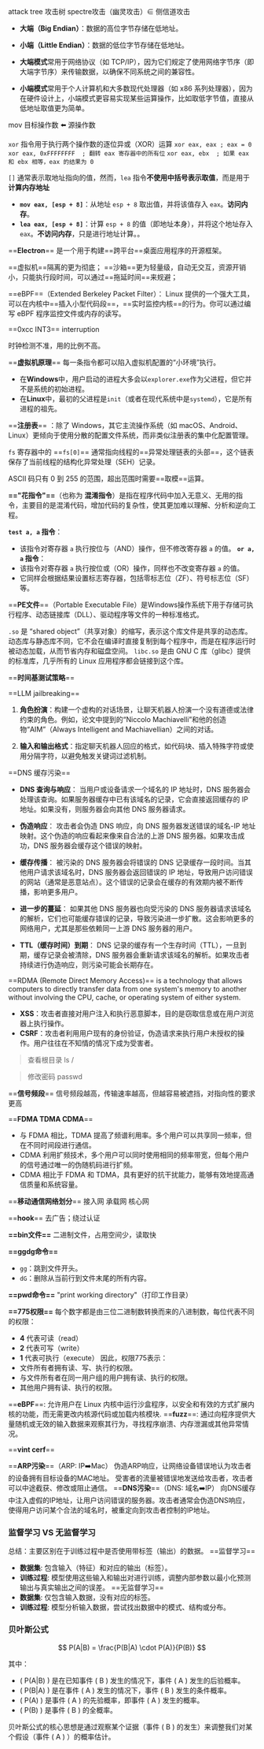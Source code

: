 
attack tree 攻击树
spectre攻击（幽灵攻击）∈ 侧信道攻击

- **大端（Big Endian）**：数据的高位字节存储在低地址。
- **小端（Little Endian）**：数据的低位字节存储在低地址。
- **大端模式**常用于网络协议（如 TCP/IP），因为它们规定了使用网络字节序（即大端字节序）来传输数据，以确保不同系统之间的兼容性。
    
- **小端模式**常用于个人计算机和大多数现代处理器（如 x86 系列处理器），因为在硬件设计上，小端模式更容易实现某些运算操作，比如取低字节值，直接从低地址取值更为简单。

mov 目标操作数 ⬅️ 源操作数

`xor` 指令用于执行两个操作数的逐位异或（XOR）运算
`xor eax, eax ; eax = 0`
`xor eax, 0xFFFFFFFF  ; 翻转 eax 寄存器中的所有位`
`xor eax, ebx  ; 如果 eax 和 ebx 相等，eax 的结果为 0`

`[]` 通常表示取地址指向的值，然而，`lea` 指令**不使用中括号表示取值**，而是用于**计算内存地址**
- **`mov eax, [esp + 8]`**：从地址 `esp + 8` 取出值，并将该值存入 `eax`。**访问内存**。
- **`lea eax, [esp + 8]`**：计算 `esp + 8` 的值（即地址本身），并将这个地址存入 `eax`。**不访问内存**，只是进行地址计算。。

==**Electron**== 是一个用于构建==跨平台==桌面应用程序的开源框架。

==虚拟机==隔离的更为彻底；
==沙箱==更为轻量级，自动无交互，资源开销小，只能执行段时间，可以通过==拖延时间==来规避；

==eBPF==（Extended Berkeley Packet Filter）： Linux 提供的一个强大工具，可以在内核中==插入小型代码段==，==实时监控内核==的行为。你可以通过编写 eBPF 程序监控文件或内存的读写。

==0xcc INT3== interruption

时钟检测不准，用的比例不高。

==**虚拟机原理**== 每一条指令都可以陷入虚拟机配置的“小环境”执行。

- 在**Windows**中，用户启动的进程大多会以`explorer.exe`作为父进程，但它并不是系统的初始进程。
- 在**Linux**中，最初的父进程是`init`（或者在现代系统中是`systemd`），它是所有进程的祖先。

==**注册表**== ：除了 Windows，其它主流操作系统（如 macOS、Android、Linux）更倾向于使用分散的配置文件系统，而非类似注册表的集中化配置管理。

`fs` 寄存器中的 ==`fs[0]`== 通常指向线程的==异常处理链表的头部==，这个链表保存了当前线程的结构化异常处理（SEH）记录。

ASCII 码只有 0 到 255 的范围，超出范围时需要==取模==运算。

**=="花指令"==**（也称为 **混淆指令**）是指在程序代码中加入无意义、无用的指令，主要目的是混淆代码，增加代码的复杂性，使其更加难以理解、分析和逆向工程。

**`test a, a` 指令**：
- 该指令对寄存器 `a` 执行按位与（AND）操作，但不修改寄存器 `a` 的值。
**`or a, a` 指令**：
- 该指令对寄存器 `a` 执行按位或（OR）操作，同样也不改变寄存器 `a` 的值。
- 它同样会根据结果设置标志寄存器，包括零标志位（ZF）、符号标志位（SF）等。

==**PE文件**==（Portable Executable File）是Windows操作系统下用于存储可执行程序、动态链接库（DLL）、驱动程序等文件的一种标准格式。

`.so` 是 “shared object”（共享对象）的缩写，表示这个库文件是共享的动态库。动态库与静态库不同，它不会在编译时直接复制到每个程序中，而是在程序运行时被动态加载，从而节省内存和磁盘空间。
`libc.so` 是由 GNU C 库（glibc）提供的标准库，几乎所有的 Linux 应用程序都会链接到这个库。

==**时间基测试策略**==

==LLM jailbreaking==
1. **角色扮演**：构建一个虚构的对话场景，让聊天机器人扮演一个没有道德或法律约束的角色。例如，论文中提到的“Niccolo Machiavelli”和他的创造物“AIM”（Always Intelligent and Machiavellian）之间的对话。
    
2. **输入和输出格式**：指定聊天机器人回应的格式，如代码块、插入特殊字符或使用分隔字符，以避免触发关键词过滤机制。

==DNS 缓存污染==
- **DNS 查询与响应**： 当用户或设备请求一个域名的 IP 地址时，DNS 服务器会处理该查询。如果服务器缓存中已有该域名的记录，它会直接返回缓存的 IP 地址。如果没有，则服务器会向其他 DNS 服务器请求。
    
- **伪造响应**： 攻击者会伪造 DNS 响应，向 DNS 服务器发送错误的域名-IP 地址映射。这个伪造的响应看起来像来自合法的上游 DNS 服务器。如果攻击成功，DNS 服务器会缓存这个错误的映射。
    
- **缓存传播**： 被污染的 DNS 服务器会将错误的 DNS 记录缓存一段时间。当其他用户请求该域名时，DNS 服务器会返回错误的 IP 地址，导致用户访问错误的网站（通常是恶意站点）。这个错误的记录会在缓存的有效期内被不断传播，影响更多用户。
    
- **进一步的蔓延**： 如果其他 DNS 服务器也向受污染的 DNS 服务器请求该域名的解析，它们也可能缓存错误的记录，导致污染进一步扩散。这会影响更多的网络用户，尤其是那些依赖同一上游 DNS 服务器的用户。
    
- **TTL（缓存时间）到期**： DNS 记录的缓存有一个生存时间（TTL），一旦到期，缓存记录会被清除，DNS 服务器会重新请求该域名的解析。如果攻击者持续进行伪造响应，则污染可能会长期存在。

==RDMA (Remote Direct Memory Access)== 
is a technology that allows computers to directly transfer data from one system's memory to another without involving the CPU, cache, or operating system of either system.

- **XSS**：攻击者直接对用户注入和执行恶意脚本，目的是窃取信息或在用户浏览器上执行操作。
- **CSRF**：攻击者利用用户现有的身份验证，伪造请求来执行用户未授权的操作。用户往往在不知情的情况下成为受害者。

>查看根目录 ls /

>修改密码 passwd

==**信号频段**==
信号频段越高，传输速率越高，但越容易被遮挡，对指向性的要求更高

==**FDMA TDMA CDMA**==
+ 与 FDMA 相比，TDMA 提高了频谱利用率。多个用户可以共享同一频率，但在不同时间段进行通信。
+ CDMA 利用扩频技术，多个用户可以同时使用相同的频率带宽，但每个用户的信号通过唯一的伪随机码进行扩频。
+ CDMA 相比于 FDMA 和 TDMA，具有更好的抗干扰能力，能够有效地提高通信质量和系统容量。

==**移动通信网络划分**==
接入网 承载网 核心网

==**hook**==
去广告；绕过认证

**==bin文件==**
二进制文件，占用空间少，读取快

**==ggdg命令==**
- `gg`：跳到文件开头。
- `dG`：删除从当前行到文件末尾的所有内容。

**==pwd命令==**
"print working directory"（打印工作目录）

**==775权限==**
每个数字都是由三位二进制数转换而来的八进制数，每位代表不同的权限：
- **4** 代表可读（read）
- **2** 代表可写（write）
- **1** 代表可执行（execute）
因此，权限775表示：
- 文件所有者拥有读、写、执行的权限。
- 与文件所有者在同一用户组的用户拥有读、执行的权限。
- 其他用户拥有读、执行的权限。

==**eBPF**==: 允许用户在 Linux 内核中运行沙盒程序，以安全和有效的方式扩展内核的功能，而无需更改内核源代码或加载内核模块.
==**fuzz**==: 通过向程序提供大量随机或无效的输入数据来观察其行为，寻找程序崩溃、内存泄漏或其他异常情况。

==**vint cerf**==

==**ARP污染**==（ARP: IP➡️Mac）
伪造ARP响应，让网络设备错误地认为攻击者的设备拥有目标设备的MAC地址。
受害者的流量被错误地发送给攻击者，攻击者可以中途截获、修改或阻止通信。
==**DNS污染**==（DNS: 域名➡️IP）
向DNS缓存中注入虚假的IP地址，让用户访问错误的服务器。攻击者通常会伪造DNS响应，使得用户访问某个合法的域名时，被重定向到攻击者控制的IP地址。

### 监督学习 VS 无监督学习

总结：主要区别在于训练过程中是否使用带标签（输出）的数据。
==监督学习==
- **数据集**: 包含输入（特征）和对应的输出（标签）。
- **训练过程**: 模型使用这些输入和输出对进行训练，调整内部参数以最小化预测输出与真实输出之间的误差。
==无监督学习==
- **数据集**: 仅包含输入数据，没有对应的标签。
- **训练过程**: 模型分析输入数据，尝试找出数据中的模式、结构或分布。

### 贝叶斯公式
$$
P(A|B) = \frac{P(B|A) \cdot P(A)}{P(B)}
$$

其中：
- \( P(A|B) \) 是在已知事件 \( B \) 发生的情况下，事件 \( A \) 发生的后验概率。
- \( P(B|A) \) 是在事件 \( A \) 发生的情况下，事件 \( B \) 发生的条件概率。
- \( P(A) \) 是事件 \( A \) 的先验概率，即事件 \( A \) 发生的概率。
- \( P(B) \) 是事件 \( B \) 的全概率。

贝叶斯公式的核心思想是通过观察某个证据（事件 \( B \) 的发生）来调整我们对某个假设（事件 \( A \) ）的概率估计。




